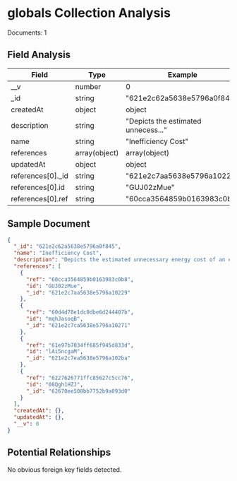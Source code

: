 # globals Collection Analysis

Documents: 1

## Field Analysis

| Field | Type | Example |
|-------|------|--------|
| __v | number | 0 |
| _id | string | "621e2c62a5638e5796a0f845" |
| createdAt | object | object |
| description | string | "Depicts the estimated unnecess..." |
| name | string | "Inefficiency Cost" |
| references | array(object) | array(object) |
| updatedAt | object | object |
| references[0]._id | string | "621e2c7aa5638e5796a10229" |
| references[0].id | string | "GUJ02zMue" |
| references[0].ref | string | "60cca3564859b0163983c0b8" |

## Sample Document

```json
{
  "_id": "621e2c62a5638e5796a0f845",
  "name": "Inefficiency Cost",
  "description": "Depicts the estimated unnecessary energy cost of an equipment based on the efficiency of the equipment and cost variables set by the customer.",
  "references": [
    {
      "ref": "60cca3564859b0163983c0b8",
      "id": "GUJ02zMue",
      "_id": "621e2c7aa5638e5796a10229"
    },
    {
      "ref": "60d4d78e1dc0dbe6d244407b",
      "id": "mqhJasoqB",
      "_id": "621e2c7ca5638e5796a10271"
    },
    {
      "ref": "61e97b7034ff685f945d833d",
      "id": "lAi5ncgaM",
      "_id": "621e2c7ea5638e5796a102ba"
    },
    {
      "ref": "6227626771ffc85627c5cc76",
      "id": "08Qgh1HZJ",
      "_id": "62670ee508bb7752b9a093d0"
    }
  ],
  "createdAt": {},
  "updatedAt": {},
  "__v": 0
}
```

## Potential Relationships

No obvious foreign key fields detected.
